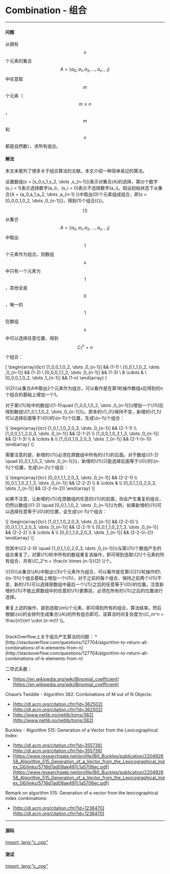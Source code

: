 <script type="text/javascript" src="https://cdnjs.cloudflare.com/ajax/libs/mathjax/2.7.1/MathJax.js?config=TeX-AMS-MML_HTMLorMML"></script>

# Combination - 组合

--------

#### 问题

从拥有$$ n $$个元素的集合$$ A = \{a_0, a_1, a_2, \dots ,a_{n-1} \} $$中任意取$$ m $$个元素（$$ m \leq n $$，$$ m $$和$$ n $$都是自然数），求所有组合。

#### 解法

本文末尾列了很多关于组合算法的文献。本文介绍一种简单易记的算法。

设置数组\(s = [s_0,s_1,s_2, \dots ,s_{n-1}]\)表示对集合\(A\)的选择，第\(i\)个数字\(s_i = 1\)表示选择数字\(a_i\)，\(s_i = 0\)表示不选择数字\(a_i\)。假设初始状态下从集合\(A = \{a_0,a_1,a_2, \dots ,a_{n-1} \}\)中取出\(0\)个元素组成组合，即\(s = [0_0,0_1,0_2, \dots ,0_{n-1}]\)，得到\(1\)个组合\(\{\}\)。</p>

$$ (1) $$从集合$$ A = \{a_0,a_1,a_2, \dots ,a_{n-1} \} $$中取出$$ 1 $$个元素作为组合。则数组$$ s $$中只有一个元素为$$ 1 $$，其他全是$$ 0 $$，唯一的$$ 1 $$在数组$$ s $$中可以选择任意位置，得到$$ C_1^n = n $$个组合：

\[
\begin{array}{lcr}
[1_0,0_1,0_2, \dots ,0_{n-1}] && (1-1) \\
[0_0,1_1,0_2, \dots ,0_{n-1}] && (1-2) \\
[0_0,0_1,1_2, \dots ,0_{n-1}] && (1-3) \\
& \cdots & \\
[0_0,0_1,0_2, \dots ,1_{n-1}] && (1-n)
\end{array}
\]
<p id="i">\((2)\)从集合A中取出2个元素作为组合，可以看作是在第1轮操作数组s后得到的n个组合的基础上增加一个1。 </p>
<p id="i">对于第\(1\)轮中的数组\((1-1)\quad [1_0,0_1,0_2, \dots ,0_{n-1}]\)增加一个\(1\)后得到数组\([1_0,1_1,0_2, \dots ,0_{n-1}]\)。原本的\(1_0\)保持不变，新增的\(1_1\)可以选择后面等于\(0\)的\(n-1\)个位置，生成\(n-1\)个组合： </p>
\[
\begin{array}{lcr}
[1_0,1_1,0_2,0_3, \dots ,0_{n-1}] && (2-1-1) \\
[1_0,0_1,1_2,0_3, \dots ,0_{n-1}] && (2-1-2) \\
[1_0,0_1,0_2,1_3, \dots ,0_{n-1}] && (2-1-3) \\
& \cdots & \\
[1_0,0_1,0_2,0_3, \dots ,1_{n-1}] && (2-1-(n-1))
\end{array}
\]
<p id="i">需要注意的是，新增的\(1\)必须在原数组中所有的\(1\)的后面。对于数组\((1-2) \quad [0_0,1_1,0_2, \dots ,0_{n-1}]\)，新增的\(1\)只能选择后面等于\(0\)的\(n-1\)个位置，生成\(n-2\)个组合： </p>
\[
\begin{array}{lcr}
[0_0,1_1,1_2,0_3, \dots ,0_{n-1}] && (2-2-1) \\
[0_0,1_1,0_2,1_3, \dots ,0_{n-1}] && (2-2-2) \\
& \cdots & \\
[0_0,1_1,0_2,0_3, \dots ,1_{n-1}] && (2-2-(n-2))
\end{array}
\]
<p id="i">如果不注意，让新增的\(1\)在原数组的任意的\(1\)的前面，则会产生重复的组合，仍然以数组\((1-2) \quad [0_0,1_1,0_2, \dots ,0_{n-1}]\)为例，如果新增的\(1\)可以选择任意等于\(0\)的位置，会生成\(n-1\)个组合： </p>
\[
\begin{array}{lcr}
[1_0,1_1,0_2,0_3, \dots ,0_{n-1}] && (2-2-0) \\
[0_0,1_1,1_2,0_3, \dots ,0_{n-1}] && (2-2-1) \\
[0_0,1_1,0_2,1_3, \dots ,0_{n-1}] && (2-2-2) \\
& \cdots & \\
[0_0,1_1,0_2,0_3, \dots ,1_{n-1}] && (2-2-(n-2))
\end{array}
\]
<p id="i">但其中\((2-2-0) \quad [1_0,1_1,0_2,0_3, \dots ,0_{n-1}]\)与第\(1\)个数组产生的组合重复了。对第\(1\)轮中所有的数组重复该操作，即可得到选取\(2\)个元素的所有组合，共有\(C_2^n = \frac{n \times (n-1)}{2} \)个。 </p>
<p id="i">\((3)\)从集合\(A\)中取出\(3\)个元素作为组合，可以看作是在第\((2)\)轮操作的\((n-1)!\)个组合基础上增加一个\(1\)，对于之前的每个组合，保持之前两个\(1\)不变，新的\(1\)可以选择原数组中最后一个\(1\)之后的任意等于\(0\)的位置。注意新增的\(1\)不能比原数组中的任意的\(1\)更靠前，必须在所有的\(1\)之后的位置进行选择。 </p>
<p id="i">重复上述的操作，直到选取\(m\)个元素，即可得到所有的组合，算法结束。然后根据\(s\)的全排列生成集合\(A\)的所有组合即可。该算法时间复杂度为\(C_m^n = \frac{n!}{m! \cdot (n-m)!} \)。 </p>
</div>

<br>
StackOverflow上关于组合产生算法的问题：
* [http://stackoverflow.com/questions/127704/algorithm-to-return-all-combinations-of-k-elements-from-n](http://stackoverflow.com/questions/127704/algorithm-to-return-all-combinations-of-k-elements-from-n)

二项式系数：
* [https://en.wikipedia.org/wiki/Binomial_coefficient](https://en.wikipedia.org/wiki/Binomial_coefficient)

Chase’s Twiddle - Algorithm 382: Combinations of M out of N Objects:
* [http://dl.acm.org/citation.cfm?id=362502](http://dl.acm.org/citation.cfm?id=362502)
* [http://www.netlib.no/netlib/toms/382](http://www.netlib.no/netlib/toms/382)

Buckles - Algorithm 515: Generation of a Vector from the Lexicographical Index:
* [http://dl.acm.org/citation.cfm?id=355739](http://dl.acm.org/citation.cfm?id=355739)
* [https://www.researchgate.net/profile/Bill_Buckles/publication/220492658_Algorithm_515_Generation_of_a_Vector_from_the_Lexicographical_Index_G6/links/5716d7ad08ae497c1a5706ec.pdf](https://www.researchgate.net/profile/Bill_Buckles/publication/220492658_Algorithm_515_Generation_of_a_Vector_from_the_Lexicographical_Index_G6/links/5716d7ad08ae497c1a5706ec.pdf)

Remark on algorithm 515: Generation of a vector from the lexicographical index combinations:
* [http://dl.acm.org/citation.cfm?id=1236470](http://dl.acm.org/citation.cfm?id=1236470)

--------

#### 源码

[import, lang:"c_cpp"](../../../src/CombinatorialMathematics/Combination.hpp)

#### 测试

[import, lang:"c_cpp"](../../../src/CombinatorialMathematics/Combination.cpp)
